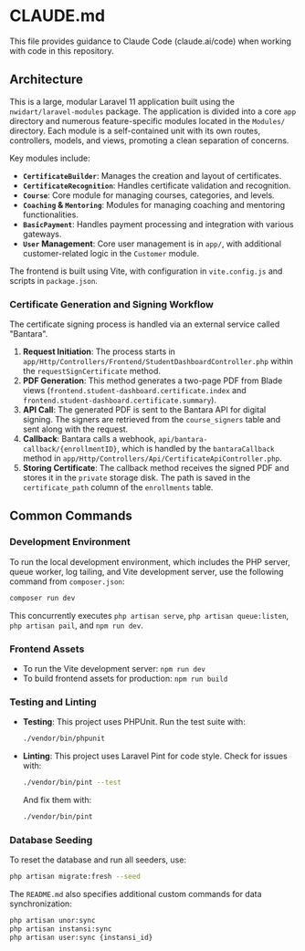 # CLAUDE.md

This file provides guidance to Claude Code (claude.ai/code) when working with code in this repository.

## Architecture

This is a large, modular Laravel 11 application built using the `nwidart/laravel-modules` package. The application is divided into a core `app` directory and numerous feature-specific modules located in the `Modules/` directory. Each module is a self-contained unit with its own routes, controllers, models, and views, promoting a clean separation of concerns.

Key modules include:
- **`CertificateBuilder`**: Manages the creation and layout of certificates.
- **`CertificateRecognition`**: Handles certificate validation and recognition.
- **`Course`**: Core module for managing courses, categories, and levels.
- **`Coaching` & `Mentoring`**: Modules for managing coaching and mentoring functionalities.
- **`BasicPayment`**: Handles payment processing and integration with various gateways.
- **`User` Management**: Core user management is in `app/`, with additional customer-related logic in the `Customer` module.

The frontend is built using Vite, with configuration in `vite.config.js` and scripts in `package.json`.

### Certificate Generation and Signing Workflow

The certificate signing process is handled via an external service called "Bantara".

1.  **Request Initiation**: The process starts in `app/Http/Controllers/Frontend/StudentDashboardController.php` within the `requestSignCertificate` method.
2.  **PDF Generation**: This method generates a two-page PDF from Blade views (`frontend.student-dashboard.certificate.index` and `frontend.student-dashboard.certificate.summary`).
3.  **API Call**: The generated PDF is sent to the Bantara API for digital signing. The signers are retrieved from the `course_signers` table and sent along with the request.
4.  **Callback**: Bantara calls a webhook, `api/bantara-callback/{enrollmentID}`, which is handled by the `bantaraCallback` method in `app/Http/Controllers/Api/CertificateApiController.php`.
5.  **Storing Certificate**: The callback method receives the signed PDF and stores it in the `private` storage disk. The path is saved in the `certificate_path` column of the `enrollments` table.

## Common Commands

### Development Environment

To run the local development environment, which includes the PHP server, queue worker, log tailing, and Vite development server, use the following command from `composer.json`:

```bash
composer run dev
```

This concurrently executes `php artisan serve`, `php artisan queue:listen`, `php artisan pail`, and `npm run dev`.

### Frontend Assets

- To run the Vite development server: `npm run dev`
- To build frontend assets for production: `npm run build`

### Testing and Linting

- **Testing**: This project uses PHPUnit. Run the test suite with:
  ```bash
  ./vendor/bin/phpunit
  ```

- **Linting**: This project uses Laravel Pint for code style. Check for issues with:
  ```bash
  ./vendor/bin/pint --test
  ```
  And fix them with:
  ```bash
  ./vendor/bin/pint
  ```

### Database Seeding

To reset the database and run all seeders, use:

```bash
php artisan migrate:fresh --seed
```

The `README.md` also specifies additional custom commands for data synchronization:

```bash
php artisan unor:sync
php artisan instansi:sync
php artisan user:sync {instansi_id}
```
